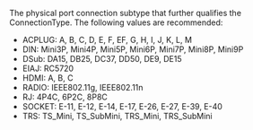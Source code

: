 The physical port connection subtype that further qualifies the ConnectionType. The following values are recommended:

* ACPLUG: A, B, C, D, E, F, EF, G, H, I, J, K, L, M
* DIN: Mini3P, Mini4P, Mini5P, Mini6P, Mini7P, Mini8P, Mini9P
* DSub: DA15, DB25, DC37, DD50, DE9, DE15
* EIAJ: RC5720
* HDMI: A, B, C
* RADIO: IEEE802.11g, IEEE802.11n 
* RJ: 4P4C, 6P2C, 8P8C
* SOCKET: E-11, E-12, E-14, E-17, E-26, E-27, E-39, E-40
* TRS: TS_Mini, TS_SubMini, TRS_Mini, TRS_SubMini